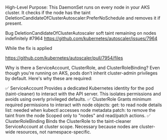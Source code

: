 High-Level Purpose:
This DaemonSet runs on every node in your AKS cluster.
It checks if the node has the taint DeletionCandidateOfClusterAutoscaler:PreferNoSchedule and removes it if present.

Bug
DeletionCandidateOfClusterAutoscaler soft taint remaining on nodes indefinitely #7964
https://github.com/kubernetes/autoscaler/issues/7964

While the fix is applied

https://github.com/kubernetes/autoscaler/pull/7954/files

Why is there a ServiceAccount, ClusterRole, and ClusterRoleBinding?
Even though you're running on AKS, pods don’t inherit cluster-admin privileges by default. Here's why these are required:

✅ ServiceAccount
Provides a dedicated Kubernetes identity for the pod (taint-cleaner) to interact with the API server.
This isolates permissions and avoids using overly privileged defaults.
✅ ClusterRole
Grants minimum required permissions to interact with node objects:
get: to read node details
list: needed when kubectl accesses node metadata
patch: to remove the taint from the node
Scoped only to "nodes" and read/patch actions.
✅ ClusterRoleBinding
Binds the ClusterRole to the taint-cleaner ServiceAccount at cluster scope.
Necessary because nodes are cluster-wide resources, not namespace-specific.
